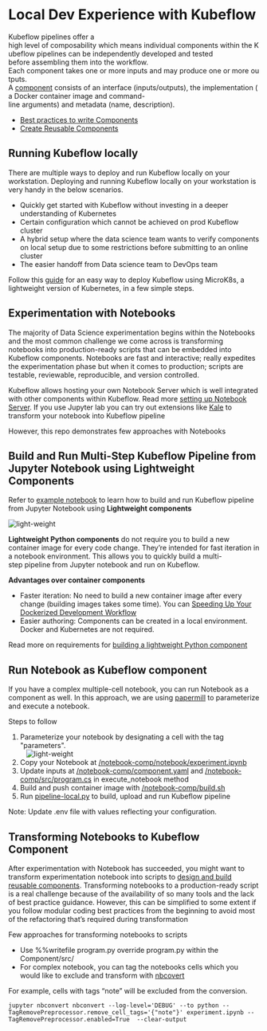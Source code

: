 # Local Dev Experience with Kubeflow

Kubeflow pipelines offer a high level of composability which means individual components within the Kubeflow pipelines can be independently
developed and tested before assembling them into the workflow. Each component takes one or more inputs and may produce one or more outputs.<BR>
A [component](https://www.kubeflow.org/docs/pipelines/overview/concepts/component/) consists of an interface (inputs/outputs), the implementation (a Docker container image and command-line arguments) and metadata (name, description).<BR>

- [Best practices to write Components](https://www.kubeflow.org/docs/pipelines/sdk/best-practices/)
- [Create Reusable Components](https://www.kubeflow.org/docs/pipelines/sdk/component-development/)

## Running Kubeflow locally

There are multiple ways to deploy and run Kubeflow locally on your workstation. Deploying and running Kubeflow locally on your workstation is very handy in the below scenarios.

- Quickly get started with Kubeflow without investing in a deeper understanding of Kubernetes
- Certain configuration which cannot be achieved on prod Kubeflow cluster
- A hybrid setup where the data science team wants to verify components on local setup due to some restrictions before submitting to an online cluster
- The easier handoff from Data science team to DevOps team

Follow this [guide](https://ubuntu.com/tutorials/deploy-kubeflow-ubuntu-windows-mac#1-overview) for an easy way to deploy Kubeflow using MicroK8s, a lightweight version of Kubernetes, in a few simple steps.

## Experimentation with Notebooks

The majority of Data Science experimentation begins within the Notebooks and the most common challenge we come across is transforming notebooks into production-ready scripts that can be embedded into Kubeflow components. Notebooks are fast and interactive; really expedites the experimentation phase but when it comes to production; scripts are testable, reviewable, reproducible, and version controlled.

Kubeflow allows hosting your own Notebook Server which is well integrated with other components within Kubeflow. Read more [setting up Notebook Server](https://www.kubeflow.org/docs/notebooks/). If you use Jupyter lab you can try out extensions like [Kale](https://github.com/kubeflow-kale/kale) to transform your notebook into Kubeflow pipeline

However, this repo demonstrates few approaches with Notebooks

## Build and Run Multi-Step Kubeflow Pipeline from Jupyter Notebook using Lightweight Components

Refer to [example notebook](../code/experimentation-notebooks/multistep_kfp_notebook.ipynb) to learn how to build and run Kubeflow pipeline from Jupyter Notebook using **Lightweight components**

![light-weight](./diagrams/notebook.gif)

**Lightweight Python components** do not require you to build a new container image for every code change. They’re intended for fast iteration in a notebook environment. This allows you to quickly build a multi-step pipeline from Jupyter notebook and run on Kubeflow.<BR>

**Advantages over container components**

- Faster iteration: No need to build a new container image after every change (building images takes some time). You can [Speeding Up Your Dockerized Development Workflow](./docs/dev-locally-on-docker.md)
- Easier authoring: Components can be created in a local environment. Docker and Kubernetes are not required.

Read more on requirements for [building a lightweight Python component](https://www.kubeflow.org/docs/pipelines/sdk/lightweight-python-components/)

## Run Notebook as Kubeflow component

If you have a complex multiple-cell notebook, you can run Notebook as a component as well. In this approach, we are using [papermill]( https://papermill.readthedocs.io/en/latest/) to parameterize and execute a notebook.

Steps to follow

1. Parameterize your notebook by designating a cell with the tag "parameters".<br>
   ![light-weight](./diagrams/parameters.gif)
2. Copy your Notebook at [/notebook-comp/notebook/experiment.ipynb](../code/notebook-comp/notebook/experiment.ipynb)
3. Update inputs at [/notebook-comp/component.yaml](../code/notebook-comp/component.yaml) and [/notebook-comp/src/program.cs](../code/notebook-comp/src/program.py) in execute_notebook method
4. Build and push container image with [/notebook-comp/build.sh](../code/notebook-comp/build.sh)
5. Run [pipeline-local.py](../code/pipeline-local.py) to build, upload and run Kubeflow pipeline

Note: Update .env file with values reflecting your configuration.

## Transforming Notebooks to Kubeflow Component

After experimentation with Notebook has succeeded, you might want to transform experimentation notebook into scripts to [design and build reusable components](https://www.kubeflow.org/docs/pipelines/sdk/component-development/).
Transforming notebooks to a production-ready script is a real challenge because of the availability of so many tools and the lack of best practice guidance. However, this can be simplified to some extent if you follow modular coding best practices from the beginning to avoid most of the refactoring that’s required during transformation

Few approaches for transforming notebooks to scripts

- Use %%writefile program.py override program.py within the Component/src/
- For complex notebook, you can tag the notebooks cells which you would like to exclude and transform with [nbcovert]( https://pypi.org/project/nbconvert/)

For example, cells with tags “note” will be excluded from the conversion.

```
jupyter nbconvert nbconvert --log-level='DEBUG' --to python --TagRemovePreprocessor.remove_cell_tags='{"note"}' experiment.ipynb --TagRemovePreprocessor.enabled=True  --clear-output
```
